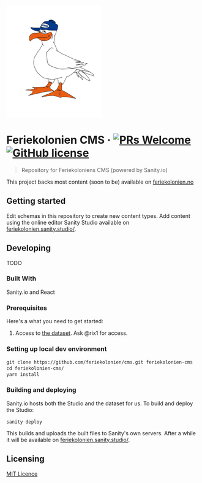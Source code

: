 ![Logo of the project](./static/logo_white.png)

# Feriekolonien CMS &middot; [![PRs Welcome](https://img.shields.io/badge/PRs-welcome-brightgreen.svg?style=flat-square)](http://makeapullrequest.com) [![GitHub license](https://img.shields.io/badge/license-MIT-blue.svg?style=flat-square)](https://github.com/feriekolonien/cms/blob/master/LICENSE)

> Repository for Feriekoloniens CMS (powered by Sanity.io)

This project backs most content (soon to be) available on [feriekolonien.no](http://feriekolonien.no/)

## Getting started

Edit schemas in this repository to create new content types.
Add content using the online editor Sanity Studio available on [feriekolonien.sanity.studio/](https://feriekolonien.sanity.studio/).

## Developing

TODO

### Built With

Sanity.io and React

### Prerequisites

Here's a what you need to get started:

1. Access to [the dataset](https://manage.sanity.io/). Ask @rix1 for access.

### Setting up local dev environment

```shell
git clone https://github.com/feriekolonien/cms.git feriekolonien-cms
cd feriekolonien-cms/
yarn install
```

<!-- And state what happens step-by-step. If there is any virtual environment, local server or database feeder needed, explain here. -->

### Building and deploying

Sanity.io hosts both the Studio and the dataset for us. To build and deploy the Studio:

```shell
sanity deploy
```

This builds and uploads the built files to Sanity's own servers. After a while it will be available on [feriekolonien.sanity.studio/](https://feriekolonien.sanity.studio/).

## Licensing

[MIT Licence](https://github.com/feriekolonien/cms/blob/master/LICENSE)
